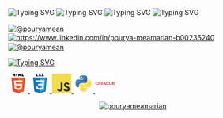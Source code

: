 <img src="https://readme-typing-svg.demolab.com?font=Bodoni+Moda+SC&size=29&pause=1000&color=0692F7&width=435&lines=I'M+POURYA+MEAMARIAN" alt="Typing SVG" />

<img src="https://readme-typing-svg.demolab.com?font=Bungee+Tint&size=29&pause=1000&color=0692F7&width=435&lines=DB+-+AI+-+ML+%3D+%3E+DEVELOPER" alt="Typing SVG" />

<img src="https://readme-typing-svg.demolab.com?font=Anton&size=29&pause=1000&color=0692F7&width=435&lines=ASK+ME+ABOUT+%3A+ORACEL+-++SQL+-+PYTHON" alt="Typing SVG" />

<img src="https://readme-typing-svg.demolab.com?font=Anton&size=29&pause=1000&color=0692F7&width=435&lines=CONNECT+ME+%3A+" alt="Typing SVG" />

<p align="LEFT">
<a href="https://x.com/@pouryamean" target="blank"><img align="center" src="[https://raw.githubusercontent.com/rahuldkjain/github-profile-readme-generator/master/src/images/icons/Social/twitter.svg](https://img.icons8.com/?size=100&id=8HtzWaaC5y60&format=png&color=000000)" alt="@pouryamean" height="30" width="40" /></a>
<a href="https://linkedin.com/in/https://www.linkedin.com/in/pourya-meamarian-b00236240" target="blank"><img align="center" src="https://img.icons8.com/?size=100&id=DYoTRhf8VVC1&format=png&color=000000" alt="https://www.linkedin.com/in/pourya-meamarian-b00236240" height="30" width="40" /></a>
<a href="https://t.me/pourya_support" target="blank"><img align="center" src="https://img.icons8.com/?size=100&id=Q7Ekaw3BkWRp&format=png&color=000000" alt="@pouryamean" >
</p>

<img src="https://readme-typing-svg.demolab.com?font=Anton&size=29&pause=1000&color=0692F7&width=435&lines=Languages+%26+TOOLS+%3A" alt="Typing SVG" />

<p align="LEFT"> <a href="https://www.w3.org/html/" target="blank" rel="noreferrer"> <img src="https://raw.githubusercontent.com/devicons/devicon/master/icons/html5/html5-original-wordmark.svg" alt="html5" width="40" height="40"/> </a> <a href="https://www.w3schools.com/css/" target="blank" rel="noreferrer"> <img src="https://raw.githubusercontent.com/devicons/devicon/master/icons/css3/css3-original-wordmark.svg" alt="css3" width="40" height="40"/> </a>  <a href="https://developer.mozilla.org/en-US/docs/Web/JavaScript" target="blank" rel="noreferrer"> <img src="https://raw.githubusercontent.com/devicons/devicon/master/icons/javascript/javascript-original.svg" alt="javascript" width="40" height="40"/> </a> <a href="https://www.python.org" target="blank" rel="noreferrer"> <img src="https://raw.githubusercontent.com/devicons/devicon/master/icons/python/python-original.svg" alt="python" width="40" height="40"/> </a> <a href="https://www.oracle.com/" target="blank" rel="noreferrer"> <img src="https://raw.githubusercontent.com/devicons/devicon/master/icons/oracle/oracle-original.svg" alt="oracle" width="40" height="40"/> </a></p>

<p align="CENTER"> <a href="https://github.com/ryo-ma/github-profile-trophy"><img src="https://github-profile-trophy.vercel.app/?username=pouryameamarian" alt="pouryameamarian" /></a> </p>
